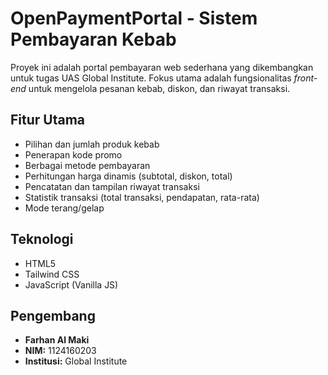 # OpenPaymentPortal - Sistem Pembayaran Kebab

Proyek ini adalah portal pembayaran web sederhana yang dikembangkan untuk tugas UAS Global Institute. Fokus utama adalah fungsionalitas *front-end* untuk mengelola pesanan kebab, diskon, dan riwayat transaksi.

## Fitur Utama

-   Pilihan dan jumlah produk kebab
-   Penerapan kode promo
-   Berbagai metode pembayaran
-   Perhitungan harga dinamis (subtotal, diskon, total)
-   Pencatatan dan tampilan riwayat transaksi
-   Statistik transaksi (total transaksi, pendapatan, rata-rata)
-   Mode terang/gelap

## Teknologi

-   HTML5
-   Tailwind CSS
-   JavaScript (Vanilla JS)

## Pengembang

-   **Farhan Al Maki**
-   **NIM:** 1124160203
-   **Institusi:** Global Institute